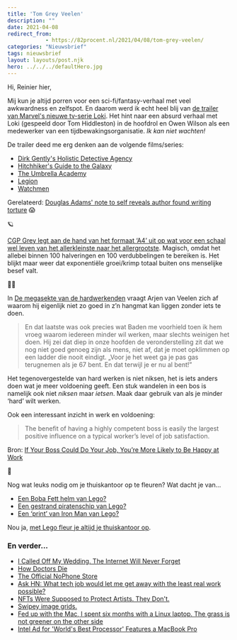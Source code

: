 ```yaml
---
title: 'Tom Grey Veelen'
description: ""
date: 2021-04-08
redirect_from: 
            - https://82procent.nl/2021/04/08/tom-grey-veelen/
categories: "Nieuwsbrief"
tags: nieuwsbrief	
layout: layouts/post.njk
hero: ../../../defaultHero.jpg
---
```

<!-- wp:paragraph -->

Hi, Reinier hier,

<!-- /wp:paragraph -->

<!-- wp:paragraph -->

Mij kun je altijd porren voor een sci-fi/fantasy-verhaal met veel awkwardness en zelfspot. En daarom werd ik echt heel blij van [de trailer van Marvel's nieuwe tv-serie Loki](https://www.youtube.com/watch?v=nW948Va-l10). Het hint naar een absurd verhaal met Loki (gespeeld door Tom Hiddleston) in de hoofdrol en Owen Wilson als een medewerker van een tijdbewakingsorganisatie. _Ik kan niet wachten!_

<!-- /wp:paragraph -->

<!-- wp:paragraph -->

De trailer deed me erg denken aan de volgende films/series:

<!-- /wp:paragraph -->

<!-- wp:list -->

- [Dirk Gently's Holistic Detective Agency](<https://en.wikipedia.org/wiki/Dirk_Gently%27s_Holistic_Detective_Agency_(TV_series)>)
- [Hitchhiker's Guide to the Galaxy](<https://en.wikipedia.org/wiki/The_Hitchhiker%27s_Guide_to_the_Galaxy_(film)>)
- [The Umbrella Academy](<https://en.wikipedia.org/wiki/The_Umbrella_Academy_(TV_series)>)
- [Legion](<https://en.wikipedia.org/wiki/Legion_(TV_series)>)
- [Watchmen](<https://en.wikipedia.org/wiki/Watchmen_(TV_series)>)

<!-- /wp:list -->

<!-- wp:paragraph -->

Gerelateerd: [Douglas Adams' note to self reveals author found writing torture](https://www.theguardian.com/books/2021/mar/22/douglas-adams-note-to-self-reveals-author-found-writing-torture) 😱

<!-- /wp:paragraph -->

<!-- wp:paragraph -->

🪐

<!-- /wp:paragraph -->

<!-- wp:paragraph -->

[CGP Grey legt aan de hand van het formaat ‘A4’ uit op wat voor een schaal wel leven van het allerkleinste naar het allergrootste](https://youtube.com/watch?v=pUF5esTscZI). Magisch, omdat het allebei binnen 100 halveringen en 100 verdubbelingen te bereiken is. Het blijkt maar weer dat exponentiële groei/krimp totaal buiten ons menselijke besef valt.

<!-- /wp:paragraph -->

<!-- wp:paragraph -->

👩‍💼

<!-- /wp:paragraph -->

<!-- wp:paragraph -->

In [De megasekte van de hardwerkenden](https://www.nrc.nl/nieuws/2021/03/28/de-megasekte-van-de-hardwerkenden-a4037551) vraagt Arjen van Veelen zich af waarom hij eigenlijk niet zo goed in z’n hangmat kan liggen zonder iets te doen.

<!-- /wp:paragraph -->

<!-- wp:quote -->

> En dat laatste was ook precies wat Baden me voorhield toen ik hem vroeg waarom iedereen minder wil werken, maar slechts weinigen het doen. Hij zei dat diep in onze hoofden de veronderstelling zit dat we nog niet goed genoeg zijn als mens, niet af, dat je moet opklimmen op een ladder die nooit eindigt. „Voor je het weet ga je pas gas terugnemen als je 67 bent. En dat terwijl je er nu al bent!”

<!-- /wp:quote -->

<!-- wp:paragraph -->

Het tegenovergestelde van hard werken is niet niksen, het is iets anders doen wat je meer voldoening geeft. Een stuk wandelen in een bos is namelijk ook niet _niksen_ maar _ietsen_. Maak daar gebruik van als je minder ‘hard’ wilt werken.

<!-- /wp:paragraph -->

<!-- wp:paragraph -->

Ook een interessant inzicht in werk en voldoening:

<!-- /wp:paragraph -->

<!-- wp:quote -->

> The benefit of having a highly competent boss is easily the largest positive influence on a typical worker’s level of job satisfaction.

<!-- /wp:quote -->

<!-- wp:paragraph -->

Bron: [If Your Boss Could Do Your Job, You’re More Likely to Be Happy at Work](https://hbr.org/2016/12/if-your-boss-could-do-your-job-youre-more-likely-to-be-happy-at-work)

<!-- /wp:paragraph -->

<!-- wp:paragraph -->

💸

<!-- /wp:paragraph -->

<!-- wp:paragraph -->

Nog wat leuks nodig om je thuiskantoor op te fleuren? Wat dacht je van…

<!-- /wp:paragraph -->

<!-- wp:list -->

- [Een Boba Fett helm van Lego?](https://partner.bol.com/click/click?p=2&t=url&s=1066120&f=TXL&url=https%3A%2F%2Fwww.bol.com%2Fnl%2Fp%2Flego-star-wars-boba-fett-helm-75277%2F9200000123981406%2F&name=LEGO%20Star%20Wars%20Boba%20Fett%20Helm%20-%2075277)
- [Een gestrand piratenschip van Lego?](https://partner.bol.com/click/click?p=2&t=url&s=1066120&f=TXL&url=https%3A%2F%2Fwww.bol.com%2Fnl%2Fp%2Flego-ideas-piraten-van-barracuda-baai-21322%2F9300000000143840%2F&name=LEGO%20Ideas%20Piraten%20van%20Barracuda%20Baai%20-%2021322)
- [Een ‘print’ van Iron Man van Lego?](https://partner.bol.com/click/click?p=2&t=url&s=1066120&f=TXL&url=https%3A%2F%2Fwww.bol.com%2Fnl%2Fp%2Flego-art-marvel-studios-iron-man-31199%2F9300000004848869%2F&name=LEGO%20Art%20Marvel%20Studios%20Iron%20Man%20-%2031199)

<!-- /wp:list -->

<!-- wp:paragraph -->

Nou ja, [met Lego fleur je altijd je thuiskantoor op](https://partner.bol.com/click/click?p=2&t=url&s=1066120&f=TXL&url=https%3A%2F%2Fwww.bol.com%2Fnl%2Fl%2Flego-bouwsets-voor-volwassenen%2FN%2F20001%2B4288914533%2B4279522805%2F&name=bol.com).

<!-- /wp:paragraph -->

<!-- wp:heading {"level":3} -->

### En verder…

<!-- /wp:heading -->

<!-- wp:list -->

- [I Called Off My Wedding. The Internet Will Never Forget](https://www.wired.com/story/weddings-social-media-apps-photos-memories-miscarriage-problem/)
- [How Doctors Die](https://www.saturdayeveningpost.com/2013/03/how-doctors-die/)
- [The Official NoPhone Store](https://www.thenophone.com/)
- [Ask HN: What tech job would let me get away with the least real work possible?](https://news.ycombinator.com/item?id=26721951)
- [NFTs Were Supposed to Protect Artists. They Don't.](https://www.theatlantic.com/ideas/archive/2021/04/nfts-werent-supposed-end-like/618488/)
- [Swipey image grids.](https://www.cassie.codes/posts/swipey-image-grids/)
- [Fed up with the Mac, I spent six months with a Linux laptop. The grass is not greener on the other side](https://cfenollosa.com/blog/fed-up-with-the-mac-i-spent-six-months-with-a-linux-laptop-the-grass-is-not-greener-on-the-other-side.html)
- [Intel Ad for 'World's Best Processor' Features a MacBook Pro](https://www.macrumors.com/2021/04/07/intel-ad-stock-macbook-pro/?fbclid=IwAR0bYybYSNCo8hnTaOos4XIn20011AGWtGMYlPn5XhRd3PnD2lzNlNdOKCg)

<!-- /wp:list -->
